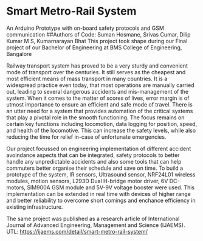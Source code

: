 # Smart Metro-Rail System
An Arduino Prototype with on-board safety protocols and GSM communication
##Authors of Code:
Suman Hosmane, Srivas Cumar, Dilip Kumar M S, Kumarnarayan Bhat
This project took shape during our Final project of our Bachelor of Engineering at BMS College of Engineering, Bangalore

Railway transport system has proved to be a very sturdy and convenient mode of transport
over the centuries. It still serves as the cheapest and most efficient means of mass transport in
many countries. It is a widespread practice even today, that most operations are manually
carried out, leading to several dangerous accidents and mis-management of the system.
When it comes to the matter of scores of lives, error margin is of utmost importance to ensure
an efficient and safe mode of travel. There is an utter need for a system that provides
automation of the critical systems that play a pivotal role in the smooth functioning. The
focus remains on certain key functions including locomotion, data logging for position,
speed, and health of the locomotive. This can increase the safety levels, while also reducing
the time for relief in-case of unfortunate emergencies.

Our project focussed on engineering implementation of different accident avoindance aspects that 
can be integrated, safety protocols to better handle any unpredictable accidents and also some tools
that can help commuters better organise their schedule and save on time. To build a prototype of the
system, IR sensors, Ultrasound sensor, NRF24L01 wireless modules, motion sensors, 
L293D Dual H-bridge motor driver, 6V DC-motors, SIM900A GSM module and 5V-9V voltage booster were used.
This implementation can be extended in real time with devices of higher range and better reliability to
overcome short comings and enchance efficiency in existing infrastructure.

The same project was published as a research article of International Journal of Advanced 
Engineering, Management and Science (IJAEMS). 
UTL: https://ijaems.com/detail/smart-metro-rail-system/
